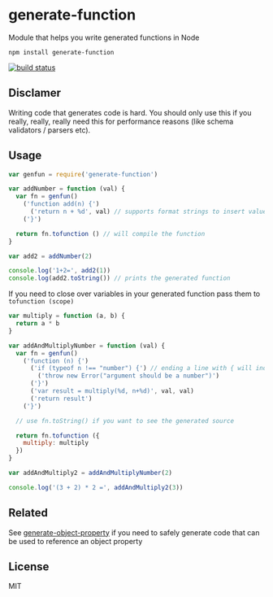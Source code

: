 # generate-function

Module that helps you write generated functions in Node

```
npm install generate-function
```

[![build status](http://img.shields.io/travis/mafintosh/generate-function.svg?style=flat)](http://travis-ci.org/mafintosh/generate-function)

## Disclamer

Writing code that generates code is hard.
You should only use this if you really, really, really need this for performance reasons (like schema validators / parsers etc).

## Usage

``` js
var genfun = require('generate-function')

var addNumber = function (val) {
  var fn = genfun()
    ('function add(n) {')
      ('return n + %d', val) // supports format strings to insert values
    ('}')

  return fn.tofunction () // will compile the function
}

var add2 = addNumber(2)

console.log('1+2=', add2(1))
console.log(add2.toString()) // prints the generated function
```

If you need to close over variables in your generated function pass them to `tofunction (scope)`

``` js
var multiply = function (a, b) {
  return a * b
}

var addAndMultiplyNumber = function (val) {
  var fn = genfun()
    ('function (n) {')
      ('if (typeof n !== "number") {') // ending a line with { will indent the source
        ('throw new Error("argument should be a number")')
      ('}')
      ('var result = multiply(%d, n+%d)', val, val)
      ('return result')
    ('}')

  // use fn.toString() if you want to see the generated source

  return fn.tofunction ({
    multiply: multiply
  })
}

var addAndMultiply2 = addAndMultiplyNumber(2)

console.log('(3 + 2) * 2 =', addAndMultiply2(3))
```

## Related

See [generate-object-property](https://github.com/mafintosh/generate-object-property) if you need to safely generate code that
can be used to reference an object property

## License

MIT